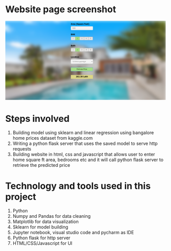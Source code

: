 # Website page screenshot
![](BHP_website.PNG)

# Steps involved 
1. Building model using sklearn and linear regression using bangalore home prices dataset from kaggle.com
2. Writing a python flask server that uses the saved model to serve http requests
3. Building website in html, css and javascript that allows user to enter home square ft area, bedrooms etc and it will call python flask server to retrieve the predicted price


# Technology and tools used in this project
1. Python
2. Numpy and Pandas for data cleaning
3. Matplotlib for data visualization
4. Sklearn for model building
5. Jupyter notebook, visual studio code and pycharm as IDE
6. Python flask for http server
7. HTML/CSS/Javascript for UI




